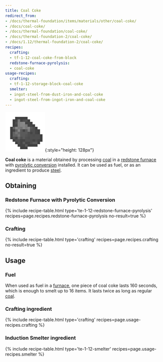 ```yaml
---
title: Coal Coke
redirect_from:
- /docs/thermal-foundation/items/materials/other/coal-coke/
- /docs/coal-coke/
- /docs/thermal-foundation/coal-coke/
- /docs/thermal-foundation-2/coal-coke/
- /docs/1.12/thermal-foundation-2/coal-coke/
recipes:
  crafting:
  - tf-1-12-coal-coke-from-block
  redstone-furnace-pyrolysis:
  - coal-coke
usage-recipes:
  crafting:
  - tf-1-12-storage-block-coal-coke
  smelter:
  - ingot-steel-from-dust-iron-and-coal-coke
  - ingot-steel-from-ingot-iron-and-coal-coke
---
```


![Coal coke](/assets/images/thermal-foundation-2/coal-coke.png){:style="height: 128px"}


**Coal coke** is a material obtained by processing
[coal](https://minecraft.gamepedia.com/Coal) in a [redstone
furnace](/docs/1.12/thermal-expansion/redstone-furnace/) with [pyrolytic
conversion](/docs/1.12/thermal-expansion/augment-pyrolytic-conversion/) installed. It can be used as
fuel, or as an ingredient to produce [steel](/docs/1.12/thermal-foundation/steel-ingot/).


Obtaining
---------

### Redstone Furnace with Pyrolytic Conversion
{% include recipe-table.html type='te-1-12-redstone-furnace-pyrolysis' recipes=page.recipes.redstone-furnace-pyrolysis no-result=true %}

### Crafting
{% include recipe-table.html type='crafting' recipes=page.recipes.crafting no-result=true %}


Usage
-----

### Fuel
When used as fuel in a [furnace](https://minecraft.gamepedia.com/Furnace), one
piece of coal coke lasts 160 seconds, which is enough to smelt up to 16 items.
It lasts twice as long as regular [coal](https://minecraft.gamepedia.com/Coal).

### Crafting ingredient
{% include recipe-table.html type='crafting' recipes=page.usage-recipes.crafting %}

### Induction Smelter ingredient
{% include recipe-table.html type='te-1-12-smelter' recipes=page.usage-recipes.smelter %}
